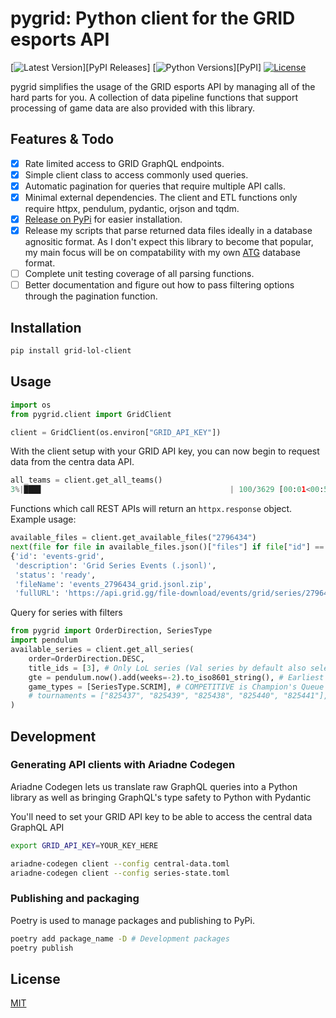 # pygrid: Python client for the GRID esports API

[![Latest Version](https://img.shields.io/pypi/v/grid-lol-client?label=latest)][PyPI Releases]
[![Python Versions](https://img.shields.io/pypi/pyversions/grid-lol-client)][PyPI]
[![License](https://img.shields.io/badge/license-MIT-blue.svg)](/LICENSE)

pygrid simplifies the usage of the GRID esports API by managing all of the hard parts for you. A collection of data pipeline functions that support processing of game data are also provided with this library.

## Features & Todo
- [x] Rate limited access to GRID GraphQL endpoints.
- [x] Simple client class to access commonly used queries.
- [x] Automatic pagination for queries that require multiple API calls.
- [x] Minimal external dependencies. The client and ETL functions only require httpx, pendulum, pydantic, orjson and tqdm.
- [x] [Release on PyPi](https://pypi.org/project/grid-lol-client/) for easier installation.
- [x] Release my scripts that parse returned data files ideally in a database agnositic format. As I don't expect this library to become that popular, my main focus will be on compatability with my own [ATG](https://github.com/Allan-Cao/ATG) database format.
- [ ] Complete unit testing coverage of all parsing functions.
- [ ] Better documentation and figure out how to pass filtering options through the pagination function.

## Installation

```bash
pip install grid-lol-client
```

## Usage

```python
import os
from pygrid.client import GridClient

client = GridClient(os.environ["GRID_API_KEY"])
```

With the client setup with your GRID API key, you can now begin to request data from the centra data API.

```python
all_teams = client.get_all_teams()
3%|███▊                                          | 100/3629 [00:01<00:53, 65.66it/s]
```

Functions which call REST APIs will return an `httpx.response` object. Example usage:
```python
available_files = client.get_available_files("2796434")
next(file for file in available_files.json()["files"] if file["id"] == "events-grid")
{'id': 'events-grid',
 'description': 'Grid Series Events (.jsonl)',
 'status': 'ready',
 'fileName': 'events_2796434_grid.jsonl.zip',
 'fullURL': 'https://api.grid.gg/file-download/events/grid/series/2796434'}
```

Query for series with filters
```python
from pygrid import OrderDirection, SeriesType
import pendulum
available_series = client.get_all_series(
    order=OrderDirection.DESC,
    title_ids = [3], # Only LoL series (Val series by default also selected)
    gte = pendulum.now().add(weeks=-2).to_iso8601_string(), # Earliest series time
    game_types = [SeriesType.SCRIM], # COMPETITIVE is Champion's Queue
    # tournaments = ["825437", "825439", "825438", "825440", "825441"],
)
```
## Development

### Generating API clients with Ariadne Codegen
Ariadne Codegen lets us translate raw GraphQL queries into a Python library as well as bringing GraphQL's type safety to Python with Pydantic

You'll need to set your GRID API key to be able to access the central data GraphQL API
```bash
export GRID_API_KEY=YOUR_KEY_HERE
```

```bash
ariadne-codegen client --config central-data.toml
ariadne-codegen client --config series-state.toml
```

### Publishing and packaging

Poetry is used to manage packages and publishing to PyPi.
```bash
poetry add package_name -D # Development packages
poetry publish
```

## License

[MIT](https://choosealicense.com/licenses/mit/)
